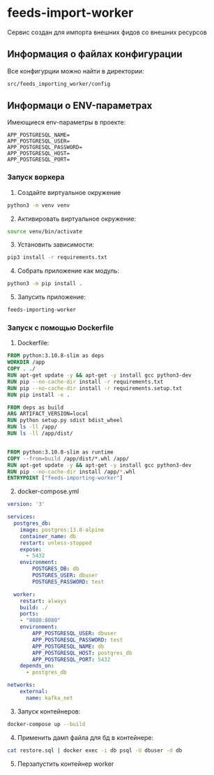 # feeds-import-worker

Сервис создан для импорта внешних фидов со внешних ресурсов

## Информация о файлах конфигурации
Все конфигурции можно найти в директории:
```bash
src/feeds_importing_worker/config
```

## Информаци о ENV-параметрах
Имеющиеся env-параметры в проекте:
```
APP_POSTGRESQL_NAME=
APP_POSTGRESQL_USER=
APP_POSTGRESQL_PASSWORD=
APP_POSTGRESQL_HOST=
APP_POSTGRESQL_PORT=
```


### Запуск воркера

1. Создайте виртуальное окружение

```bash
python3 -m venv venv
```

2. Активировать виртуальное окружение: 

```bash
source venv/bin/activate
```

3. Установить зависимости: 

```bash
pip3 install -r requirements.txt
```

4. Собрать приложение как модуль:

```bash
python3 -m pip install .
```

5. Запусить приложение:
```bash
feeds-importing-worker
```

### Запуск с помощью Dockerfile


1. Dockerfile:
```dockerfile
FROM python:3.10.8-slim as deps
WORKDIR /app
COPY . ./
RUN apt-get update -y && apt-get -y install gcc python3-dev
RUN pip --no-cache-dir install -r requirements.txt 
RUN pip --no-cache-dir install -r requirements.setup.txt 
RUN pip install -e .

FROM deps as build
ARG ARTIFACT_VERSION=local
RUN python setup.py sdist bdist_wheel
RUN ls -ll /app/
RUN ls -ll /app/dist/


FROM python:3.10.8-slim as runtime
COPY --from=build /app/dist/*.whl /app/
RUN apt-get update -y && apt-get -y install gcc python3-dev
RUN pip --no-cache-dir install /app/*.whl
ENTRYPOINT ["feeds-importing-worker"]
```

2. docker-compose.yml
```yaml
version: '3'

services:
  postgres_db:
    image: postgres:13.8-alpine
    container_name: db
    restart: unless-stopped
    expose:
      - 5432 
    environment:
        POSTGRES_DB: db
        POSTGRES_USER: dbuser
        POSTGRES_PASSWORD: test

  worker:
    restart: always
    build: ./
    ports:
    - "8080:8080"
    environment:
        APP_POSTGRESQL_USER: dbuser
        APP_POSTGRESQL_PASSWORD: test
        APP_POSTGRESQL_NAME: db
        APP_POSTGRESQL_HOST: postgres_db
        APP_POSTGRESQL_PORT: 5432
    depends_on:
      - postgres_db

networks:
    external:
      name: kafka_net
```

3. Запуск контейнеров:
```bash
docker-compose up --build
```

4. Применить дамп файла для бд в контейнере:
```bash
cat restore.sql | docker exec -i db psql -U dbuser -d db
```

5. Перзапустить контейнер worker
